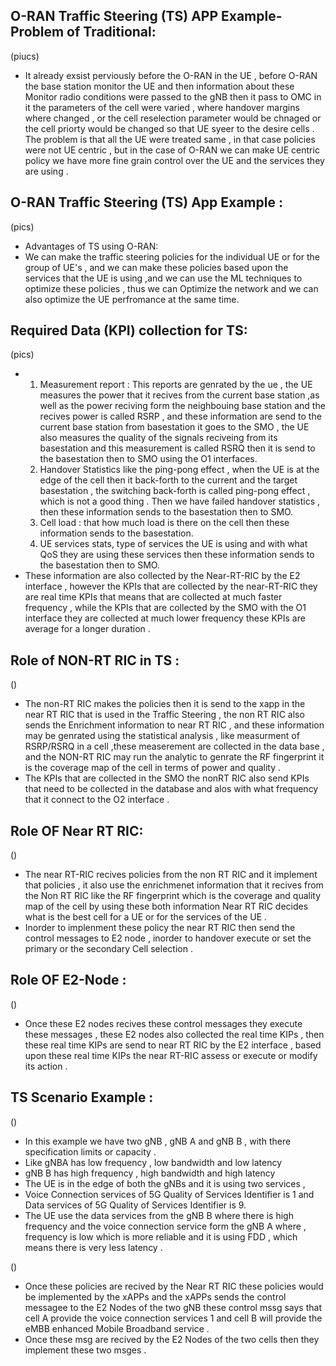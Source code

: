 ## O-RAN Traffic Steering (TS) APP Example-Problem of Traditional:
(piucs)
* It already exsist perviously before the O-RAN in the UE , before O-RAN the base station monitor the UE and then information about these Monitor radio conditions were passed to the gNB then it pass to OMC in it the parameters of the cell were varied , where handover margins where changed , or the cell reselection parameter would be chnaged or the cell priorty would be changed so that UE syeer to the desire cells . The problem is that all the UE were treated same , in that case policies were not UE centric , but in the case of O-RAN we can make UE centric policy we have more fine grain control over the UE and the services they are using .

## O-RAN Traffic Steering (TS) App Example :
(pics)
* Advantages of TS using O-RAN:
* We can make the traffic steering policies for the individual UE or for the group of UE's , and we can make these policies based upon the services that the UE is using ,and we can use the ML techniques to optimize these policies , thus we can Optimize the network and we can also optimize the UE perfromance at the same time.

## Required Data (KPI) collection for TS:
(pics)
* 1. Measurement report : This  reports are genrated by the ue , the UE measures the power that it recives from the current base station ,as well as the power reciving form the neighbouing base station and the recives power is called RSRP , and these information are send to the current base station from basestation it goes to the SMO , the UE also measures the quality of the signals reciveing from its basestation and this measurement is called RSRQ then it is send to the basestation then to SMO using the O1 interfaces.
  2. Handover Statistics  like the ping-pong effect , when the UE is at the edge of the cell then it back-forth to the current and the target basestation , the switching back-forth is called ping-pong effect , which is not a good thing . Then we have failed handover statistics , then these information sends to the basestation then to SMO.
  3. Cell load : that how much load is there on the cell then these information sends to the basestation.
  4. UE services stats, type of services the UE is using and with what QoS they are using these services then these information sends to the basestation then to SMO.
* These information are also collected by the Near-RT-RIC by the E2 interface , however the KPIs that are collected by the near-RT-RIC they are real time KPIs that means that are collected at much faster frequency , while the KPIs that are collected by the SMO with the O1 interface they are collected at much lower frequency these KPIs are average for a longer duration .


## Role of NON-RT RIC in TS  :
()
* The non-RT RIC makes the policies then it is send to the xapp in the near RT RIC that is used in the Traffic Steering , the non RT RIC also sends the Enrichment information to near RT RIC , and these information may be genrated using the statistical analysis , like measurment of RSRP/RSRQ in a cell ,these measerement are collected in the data base , and the NON-RT RIC may run the analytic to genrate the RF fingerprint it is the coverage map of the cell in terms of power and quality .
* The KPIs that are collected in the SMO the nonRT RIC also send KPIs that need to be collected in the database and alos with what frequency that it connect to the O2 interface .

## Role OF Near RT RIC:
()
* The near RT-RIC recives policies from the non RT RIC and it implement that policies , it also use the enrichmenet information that it recives from the Non RT RIC like the RF fingerprint which is the coverage and quality map of the cell by using these both information Near RT RIC decides what is the best cell for a UE or for the services of the UE .
* Inorder to implenment these policy the near RT RIC then send the control messages to E2 node , inorder to handover execute or set the primary or the secondary Cell selection .

## Role OF E2-Node :
()
* Once these E2 nodes recives these control messages they execute these messages , these E2 nodes also collected the real time KIPs , then these real time KIPs are send to near RT RIC by the E2 interface , based upon these real time KIPs the near RT-RIC assess or execute or modify its action .

## TS Scenario Example :
()
* In this example we have two gNB , gNB A and gNB B , with there specification limits or capacity .
* Like gNBA has low frequency , low bandwidth and low latency
* gNB B has high frequency , high bandwidth and high latency
* The UE is in the edge of both the gNBs and it is using two services ,
* Voice Connection services of 5G Quality of Services Identifier is  1 and Data services of 5G Quality of Services Identifier is 9.
* The UE use the data services from the gNB B where there is high frequency and the voice connection service form the gNB A where , frequency is low which is more reliable and it is using FDD , which means there is very less latency .

()
* Once these policies are recived by the Near RT RIC these policies would be implemented by the xAPPs and the xAPPs sends the control messagee to the E2 Nodes of the two gNB these control mssg says that cell A provide the voice connection services 1 and cell B will provide the eMBB enhanced Mobile Broadband service .
* Once these msg are recived by the E2 Nodes of the two cells then they implement these two msges .





































































